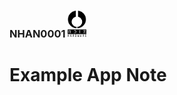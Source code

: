 ### NHAN0001    <img src="/common/nhfull_tiny.png" alt="noizHARDWARE logo" width="30"/>

# Example App Note
